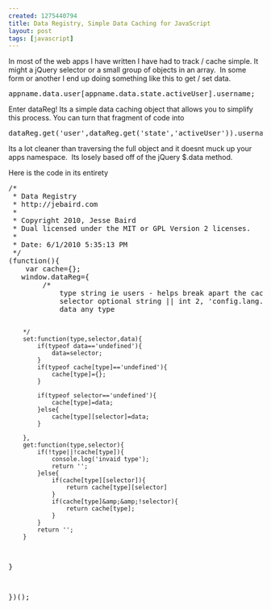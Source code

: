 ```yaml
--- 
created: 1275440794
title: Data Registry, Simple Data Caching for JavaScript
layout: post
tags: [javascript]
---
```

<p>In most of the web apps I have written I have had to track / cache simple. It might a jQuery selector or a small group of objects in an array.&nbsp; In some form or another I end up doing something like this to get / set data.</p>
<pre class="brush: js">
appname.data.user[appname.data.state.activeUser].username;</pre>
<p>Enter dataReg! Its a simple data caching object that allows you to simplify this process. You can turn that fragment of code into</p>
<pre class="brush: js">
dataReg.get('user',dataReg.get('state','activeUser')).username;
</pre>
<p>Its a lot cleaner than traversing the full object and it doesnt muck up your apps namespace.&nbsp; Its losely based off of the jQuery $.data method.</p>
<p>Here is the code in its entirety</p>
<pre class="brush: js">
/*
 * Data Registry
 * http://jebaird.com
 *
 * Copyright 2010, Jesse Baird
 * Dual licensed under the MIT or GPL Version 2 licenses.
 *
 * Date: 6/1/2010 5:35:13 PM
 */
(function(){
    var cache={};
   window.dataReg={
        /*
            type string ie users - helps break apart the cache
            selector optional string || int 2, 'config.lang.somekey'
            data any type
        
        
        */
        set:function(type,selector,data){
            if(typeof data=='undefined'){
                data=selector;
            }
            if(typeof cache[type]=='undefined'){
                cache[type]={};
            }
            
            if(typeof selector=='undefined'){
                cache[type]=data;
            }else{
                cache[type][selector]=data;    
            }

        },
        get:function(type,selector){
            if(!type||!cache[type]){
                console.log('invaid type');
                return '';
            }else{
                if(cache[type][selector]){
                    return cache[type][selector]
                }
                if(cache[type]&amp;&amp;!selector){
                    return cache[type];
                }
            }
            return '';
        }
   } 
    
    
})();
</pre>
